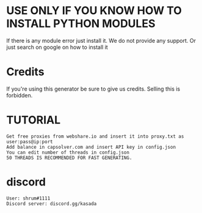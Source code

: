 # USE ONLY IF YOU KNOW HOW TO INSTALL PYTHON MODULES
If there is any module error just install it. We do not provide any support. Or just search on google on how to install it

# Credits
If you're using this generator be sure to give us credits. Selling this is forbidden.

# TUTORIAL
```
Get free proxies from webshare.io and insert it into proxy.txt as user:pass@ip:port
Add balance in capsolver.com and insert API key in config.json
You can edit number of threads in config.json
50 THREADS IS RECOMMENDED FOR FAST GENERATING.
```
# discord
```
User: shrum#1111
Discord server: discord.gg/kasada
```

